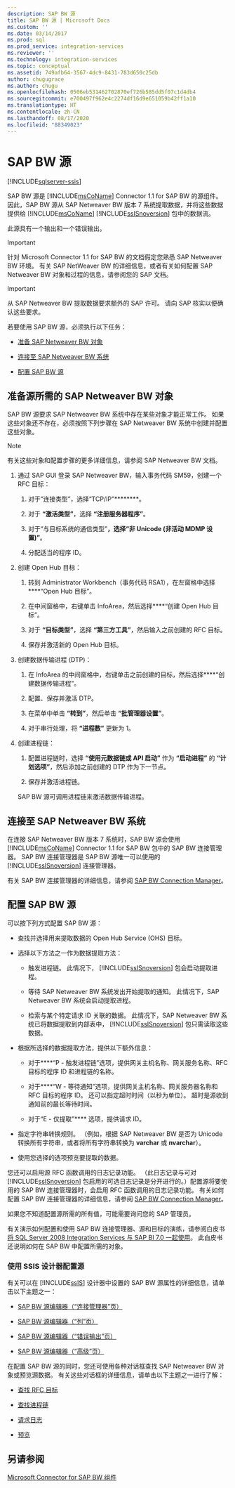 ```yaml
---
description: SAP BW 源
title: SAP BW 源 | Microsoft Docs
ms.custom: ''
ms.date: 03/14/2017
ms.prod: sql
ms.prod_service: integration-services
ms.reviewer: ''
ms.technology: integration-services
ms.topic: conceptual
ms.assetid: 749afb64-3567-4dc9-8431-783d650c25db
author: chugugrace
ms.author: chugu
ms.openlocfilehash: 0506eb531462702870ef726b585dd5f07c1d4db4
ms.sourcegitcommit: e700497f962e4c2274df16d9e651059b42ff1a10
ms.translationtype: HT
ms.contentlocale: zh-CN
ms.lasthandoff: 08/17/2020
ms.locfileid: "88349023"
---
```

# <a name="sap-bw-source"></a>SAP BW 源

[!INCLUDE[sqlserver-ssis](../../includes/applies-to-version/sqlserver-ssis.md)]


  SAP BW 源是 [!INCLUDE[msCoName](../../includes/msconame-md.md)] Connector 1.1 for SAP BW 的源组件。 因此，SAP BW 源从 SAP Netweaver BW 版本 7 系统提取数据，并将这些数据提供给 [!INCLUDE[msCoName](../../includes/msconame-md.md)] [!INCLUDE[ssISnoversion](../../includes/ssisnoversion-md.md)] 包中的数据流。  
  
 此源具有一个输出和一个错误输出。  
  
> [!IMPORTANT]  
>  针对 Microsoft Connector 1.1 for SAP BW 的文档假定您熟悉 SAP Netweaver BW 环境。 有关 SAP NetWeaver BW 的详细信息，或者有关如何配置 SAP Netweaver BW 对象和过程的信息，请参阅您的 SAP 文档。  
  
> [!IMPORTANT]  
>  从 SAP Netweaver BW 提取数据要求额外的 SAP 许可。 请向 SAP 核实以便确认这些要求。  
  
 若要使用 SAP BW 源，必须执行以下任务：  
  
-   [准备 SAP Netweaver BW 对象](#bkmk_Prepare_Objects)  
  
-   [连接至 SAP Netweaver BW 系统](#bkmk_Connect_Database)  
  
-   [配置 SAP BW 源](#bkmk_Configure_Source)  
  
##  <a name="preparing-the-sap-netweaver-bw-objects-that-the-source-requires"></a><a name="bkmk_Prepare_Objects"></a> 准备源所需的 SAP Netweaver BW 对象  
 SAP BW 源要求 SAP Netweaver BW 系统中存在某些对象才能正常工作。 如果这些对象还不存在，必须按照下列步骤在 SAP Netweaver BW 系统中创建并配置这些对象。  
  
> [!NOTE]  
>  有关这些对象和配置步骤的更多详细信息，请参阅 SAP Netweaver BW 文档。  
  
1.  通过 SAP GUI 登录 SAP Netweaver BW，输入事务代码 SM59，创建一个 RFC 目标：  
  
    1.  对于“连接类型”，选择“TCP/IP”********。  
  
    2.  对于 **“激活类型”**，选择 **“注册服务器程序”**。  
  
    3.  对于“与目标系统的通信类型”****，选择“非 Unicode (非活动 MDMP 设置)”****。  
  
    4.  分配适当的程序 ID。  
  
2.  创建 Open Hub 目标：  
  
    1.  转到 Administrator Workbench（事务代码 RSA1），在左窗格中选择****“Open Hub 目标”。  
  
    2.  在中间窗格中，右键单击 InfoArea，然后选择****“创建 Open Hub 目标”。  
  
    3.  对于 **“目标类型”**，选择 **“第三方工具”**，然后输入之前创建的 RFC 目标。  
  
    4.  保存并激活新的 Open Hub 目标。  
  
3.  创建数据传输进程 (DTP)：  
  
    1.  在 InfoArea 的中间窗格中，右键单击之前创建的目标，然后选择****“创建数据传输进程”。  
  
    2.  配置、保存并激活 DTP。  
  
    3.  在菜单中单击 **“转到”**，然后单击 **“批管理器设置”**。  
  
    4.  对于串行处理，将 **“进程数”** 更新为 1。  
  
4.  创建进程链：  
  
    1.  配置进程链时，选择 **“使用元数据链或 API 启动”** 作为 **“启动进程”** 的 **“计划选项”**，然后添加之前创建的 DTP 作为下一节点。  
  
    2.  保存并激活进程链。  
  
     SAP BW 源可调用进程链来激活数据传输进程。  
  
##  <a name="connecting-to-the-sap-netweaver-bw-system"></a><a name="bkmk_Connect_Database"></a> 连接至 SAP Netweaver BW 系统  
 在连接 SAP Netweaver BW 版本 7 系统时，SAP BW 源会使用 [!INCLUDE[msCoName](../../includes/msconame-md.md)] Connector 1.1 for SAP BW 包中的 SAP BW 连接管理器。 SAP BW 连接管理器是 SAP BW 源唯一可以使用的 [!INCLUDE[ssISnoversion](../../includes/ssisnoversion-md.md)] 连接管理器。  
  
 有关 SAP BW 连接管理器的详细信息，请参阅 [SAP BW Connection Manager](../../integration-services/connection-manager/sap-bw-connection-manager.md)。  
  
##  <a name="configuring-the-sap-bw-source"></a><a name="bkmk_Configure_Source"></a> 配置 SAP BW 源  
 可以按下列方式配置 SAP BW 源：  
  
-   查找并选择用来提取数据的 Open Hub Service (OHS) 目标。  
  
-   选择以下方法之一作为数据提取方法：  
  
    -   触发进程链。 此情况下， [!INCLUDE[ssISnoversion](../../includes/ssisnoversion-md.md)] 包会启动提取进程。  
  
    -   等待 SAP Netweaver BW 系统发出开始提取的通知。 此情况下，SAP Netweaver BW 系统会启动提取进程。  
  
    -   检索与某个特定请求 ID 关联的数据。 此情况下，SAP Netweaver BW 系统已将数据提取到内部表中， [!INCLUDE[ssISnoversion](../../includes/ssisnoversion-md.md)] 包只需读取这些数据。  
  
-   根据所选择的数据提取方法，提供以下额外信息：  
  
    -   对于****“P - 触发进程链”选项，提供网关主机名称、网关服务名称、RFC 目标的程序 ID 和进程链的名称。  
  
    -   对于****“W - 等待通知”选项，提供网关主机名称、网关服务器名称和 RFC 目标的程序 ID。 还可以指定超时时间（以秒为单位）。 超时是源收到通知前的最长等待时间。  
  
    -   对于“E - 仅提取”**** 选项，提供请求 ID。  
  
-   指定字符串转换规则。 （例如，根据 SAP Netweaver BW 是否为 Unicode 转换所有字符串，或者将所有字符串转换为 **varchar** 或 **nvarchar**）。  
  
-   使用您选择的选项预览要提取的数据。  
  
 您还可以启用源 RFC 函数调用的日志记录功能。 （此日志记录与可对 [!INCLUDE[ssISnoversion](../../includes/ssisnoversion-md.md)] 包启用的可选日志记录是分开进行的。）配置源将要使用的 SAP BW 连接管理器时，会启用 RFC 函数调用的日志记录功能。 有关如何配置 SAP BW 连接管理器的详细信息，请参阅 [SAP BW Connection Manager](../../integration-services/connection-manager/sap-bw-connection-manager.md)。  
  
 如果您不知道配置源所需的所有值，可能需要询问您的 SAP 管理员。  
  
 有关演示如何配置和使用 SAP BW 连接管理器、源和目标的演练，请参阅白皮书 [将 SQL Server 2008 Integration Services 与 SAP BI 7.0 一起使用](https://go.microsoft.com/fwlink/?LinkID=137090)。 此白皮书还说明如何在 SAP BW 中配置所需的对象。  
  
### <a name="using-the-ssis-designer-to-configure-the-source"></a>使用 SSIS 设计器配置源  
 有关可以在 [!INCLUDE[ssIS](../../includes/ssis-md.md)] 设计器中设置的 SAP BW 源属性的详细信息，请单击以下主题之一：  
  
-   [SAP BW 源编辑器（“连接管理器”页）](../../integration-services/data-flow/sap-bw-source-editor-connection-manager-page.md)  
  
-   [SAP BW 源编辑器（“列”页）](../../integration-services/data-flow/sap-bw-source-editor-columns-page.md)  
  
-   [SAP BW 源编辑器（“错误输出”页）](../../integration-services/data-flow/sap-bw-source-editor-error-output-page.md)  
  
-   [SAP BW 源编辑器（“高级”页）](../../integration-services/data-flow/sap-bw-source-editor-advanced-page.md)  
  
 在配置 SAP BW 源的同时，您还可使用各种对话框查找 SAP Netweaver BW 对象或预览源数据。 有关这些对话框的详细信息，请单击以下主题之一进行了解：  
  
-   [查找 RFC 目标](../../integration-services/data-flow/look-up-rfc-destination.md)  
  
-   [查找进程链](../../integration-services/data-flow/look-up-process-chain.md)  
  
-   [请求日志](../../integration-services/data-flow/request-log.md)  
  
-   [预览](../../integration-services/data-flow/preview.md)  
  
## <a name="see-also"></a>另请参阅  
 [Microsoft Connector for SAP BW 组件](../../integration-services/microsoft-connector-for-sap-bw-components.md)  
  
  
